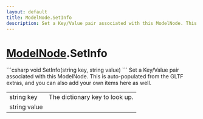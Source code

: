 ```yaml
---
layout: default
title: ModelNode.SetInfo
description: Set a Key/Value pair associated with this ModelNode. This is auto-populated from the GLTF extras, and you can also add your own items here as well.
---
```

# [ModelNode]({{site.url}}/Pages/StereoKit/ModelNode.html).SetInfo

<div class='signature' markdown='1'>
```csharp
void SetInfo(string key, string value)
```
Set a Key/Value pair associated with this ModelNode. This
is auto-populated from the GLTF extras, and you can also add your
own items here as well.
</div>

|  |  |
|--|--|
|string key|The dictionary key to look up.|
|string value||




